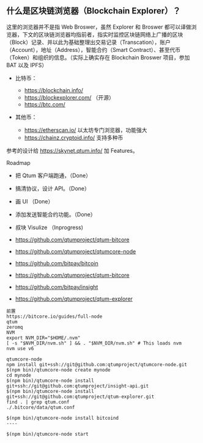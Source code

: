 ## 什么是区块链浏览器（Blockchain Explorer）？

这里的浏览器并不是指 Web Broswer，虽然 Explorer 和 Broswer 都可以译做浏览器，下文的区块链浏览器均指前者，指实时监控区块链网络上广播的区块（Block）记录、并以此为基础整理出交易记录（Transcation），账户（Account），地址（Address），智能合约（Smart Contract）、甚至代币（Token）和组织的信息。（实际上确实存在 Blockchain Broswer 项目，参加 BAT 以及 IPFS）

- 比特币：	
	- https://blockchain.info/
	- https://blockexplorer.com/ （开源）
	- https://btc.com/

- 其他币：
	- https://etherscan.io/   以太坊专门浏览器，功能强大
	- https://chainz.cryptoid.info/  支持多种币 

参考的设计给 https://skynet.qtum.info/ 加 Features。 

Roadmap
- 把 Qtum 客户端跑通，（Done）
- 搞清协议，设计 API。（Done）
- 画 UI （Done）
- 添加发送智能合约功能。（Done）
- 叔块 Visulize （Inprogress)

- https://github.com/qtumproject/qtum-bitcore 
- https://github.com/qtumproject/qtumcore-node
- https://github.com/bitpay/bitcoin 
- https://github.com/qtumproject/qtum-bitcore
- https://github.com/bitpay/insight 
- https://github.com/qtumproject/qtum-explorer  




~~~
前置  
https://bitcore.io/guides/full-node
qtum
zeromq
NVM
export NVM_DIR="$HOME/.nvm"
[ -s "$NVM_DIR/nvm.sh" ] && . "$NVM_DIR/nvm.sh" # This loads nvm
nvm use v6

qtumcore-node
npm install git+ssh://git@github.com:qtumproject/qtumcore-node.git
$(npm bin)/qtumcore-node create mynode
cd mynode 
$(npm bin)/qtumcore-node install git+ssh://git@github.com:qtumproject/insight-api.git
$(npm bin)/qtumcore-node install git+ssh://git@github.com:qtumproject/qtum-explorer.git
find . | grep qtum.conf
./.bitcore/data/qtum.conf

$(npm bin)/qtumcore-node install bitcoind
----

$(npm bin)/qtumcore-node start
~~~
